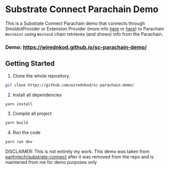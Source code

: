 # Substrate Connect Parachain Demo

This is a Substrate Connect Parachain demo that connects through SmoldotProvider or Extension Provider (more info [here](https://github.com/paritytech/substrate-connect) or [here](https://paritytech.github.io/substrate-connect/)) to Parachain `Westmint` using `Westend` chain retrieves (and shows) info from the Parachain.

### Demo: https://wirednkod.github.io/sc-parachain-demo/
## Getting Started

1. Clone the whole repository.

```bash
git clone https://github.com/wirednkod/sc-parachain-demo/
```

2. Install all dependencies

```bash
yarn install
```

3. Compile all project

```bash
yarn build
```

4. Run the code

```bash
yarn run dev
```

DISCLAIMER: This is not entirely my work. This demo was taken from [paritytech/substrate-connect](https://github.com/paritytech/substrate-connect) after it was removed from the repo and is maintened from me for demo purposes only
